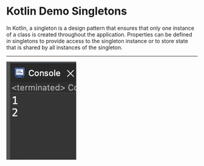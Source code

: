 # Kotlin Demo Singletons

In Kotlin, a singleton is a design pattern that ensures that only one instance of a class is created throughout the application. Properties can be defined in singletons to provide access to the singleton instance or to store state that is shared by all instances of the singleton.
___

[![Vaibhav Mojidra - 1.jpeg](https://raw.githubusercontent.com/VaibhavMojidra/Kotlin---Demo-Singletons/master/output/1.jpeg "Vaibhav Mojidra")](https://vaibhavmojidra.github.io/site/)